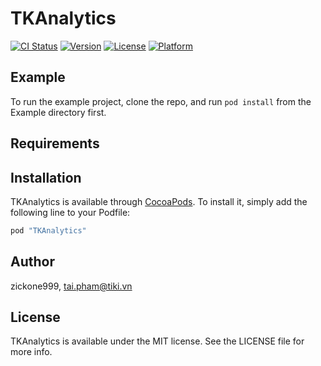 # TKAnalytics

[![CI Status](http://img.shields.io/travis/zickone999/TKAnalytics.svg?style=flat)](https://travis-ci.org/zickone999/TKAnalytics)
[![Version](https://img.shields.io/cocoapods/v/TKAnalytics.svg?style=flat)](http://cocoapods.org/pods/TKAnalytics)
[![License](https://img.shields.io/cocoapods/l/TKAnalytics.svg?style=flat)](http://cocoapods.org/pods/TKAnalytics)
[![Platform](https://img.shields.io/cocoapods/p/TKAnalytics.svg?style=flat)](http://cocoapods.org/pods/TKAnalytics)

## Example

To run the example project, clone the repo, and run `pod install` from the Example directory first.

## Requirements

## Installation

TKAnalytics is available through [CocoaPods](http://cocoapods.org). To install
it, simply add the following line to your Podfile:

```ruby
pod "TKAnalytics"
```

## Author

zickone999, tai.pham@tiki.vn

## License

TKAnalytics is available under the MIT license. See the LICENSE file for more info.
